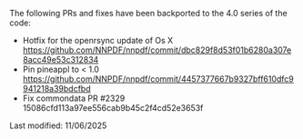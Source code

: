 The following PRs and fixes have been backported to the 4.0 series of the code:

- Hotfix for the openrsync update of Os X https://github.com/NNPDF/nnpdf/commit/dbc829f8d53f01b6280a307e8acc49e53c312834
- Pin pineappl to < 1.0 https://github.com/NNPDF/nnpdf/commit/4457377667b9327bff610dfc9941218a39bdcfbd
- Fix commondata PR #2329 15086cfd113a97ee556cab9b45c2f4cd52e3653f

Last modified: 11/06/2025
